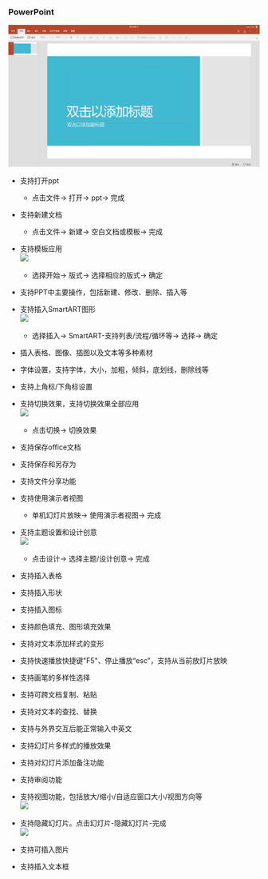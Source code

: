 ### PowerPoint
![](../pic/soft/ppt%E7%95%8C%E9%9D%A2.png)

   - 支持打开ppt
      - 点击文件-> 打开-> ppt-> 完成
   - 支持新建文档
      - 点击文件-> 新建-> 空白文档或模板-> 完成
   - 支持模板应用  
      ![](../pic/soft/ppt%E7%89%88%E5%BC%8F%E5%BA%94%E7%94%A8.png)
      
      - 选择开始-> 版式-> 选择相应的版式-> 确定
   - 支持PPT中主要操作，包括新建、修改、删除、插入等
   - 支持插入SmartART图形  
      ![](../pic/soft/SmartART-.png)
      
      - 选择插入-> SmartART-支持列表/流程/循环等-> 选择-> 确定
   - 插入表格、图像、插图以及文本等多种素材
   - 字体设置，支持字体，大小，加粗，倾斜，底划线，删除线等
   - 支持上角标/下角标设置
   - 支持切换效果，支持切换效果全部应用  
      ![](../pic/soft/%E5%88%87%E6%8D%A2%E6%95%88%E6%9E%9C.png)
      
      - 点击切换-> 切换效果
   - 支持保存office文档
   - 支持保存和另存为
   - 支持文件分享功能
   - 支持使用演示者视图
      - 单机幻灯片放映-> 使用演示者视图-> 完成
   - 支持主题设置和设计创意  
      ![](../pic/soft/%E4%B8%BB%E9%A2%98.png)
      
      - 点击设计-> 选择主题/设计创意-> 完成
   - 支持插入表格
   - 支持插入形状
   - 支持插入图标
   - 支持颜色填充、图形填充效果
   - 支持对文本添加样式的变形
   - 支持快速播放快捷键"F5"、停止播放“esc”，支持从当前放灯片放映
   - 支持画笔的多样性选择
   - 支持可跨文档复制、粘贴
   - 支持对文本的查找、替换
   - 支持与外界交互后能正常输入中英文
   - 支持幻灯片多样式的播放效果
   - 支持对幻灯片添加备注功能
   - 支持审阅功能
   - 支持视图功能，包括放大/缩小/自适应窗口大小/视图方向等  
      ![](../pic/soft/%E8%A7%86%E5%9B%BE.png)
      
   - 支持隐藏幻灯片。点击幻灯片-隐藏幻灯片-完成  
      ![](../pic/soft/%E9%9A%90%E8%97%8F%E5%B9%BB%E7%81%AF%E7%89%87.png)
      
   - 支持可插入图片
   - 支持插入文本框
